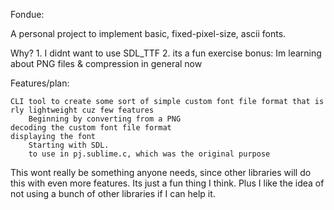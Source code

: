 
Fondue:

A personal project to implement basic, fixed-pixel-size, ascii fonts.

Why?
	1. I didnt want to use SDL_TTF
	2. its a fun exercise
	bonus: Im learning about PNG files & compression in general now

Features/plan:
	
	CLI tool to create some sort of simple custom font file format that is rly lightweight cuz few features
		Beginning by converting from a PNG
	decoding the custom font file format
	displaying the font
		Starting with SDL.
		to use in pj.sublime.c, which was the original purpose

This wont really be something anyone needs, since other libraries will do this with even more features. Its just a fun thing I think. Plus I like the idea of not using a bunch of other libraries if I can help it.
